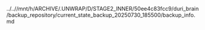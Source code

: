 ../..//mnt/h/ARCHIVE/.UNWRAP/D/STAGE2_INNER/50ee4c83fcc9/duri_brain/backup_repository/current_state_backup_20250730_185500/backup_info.md